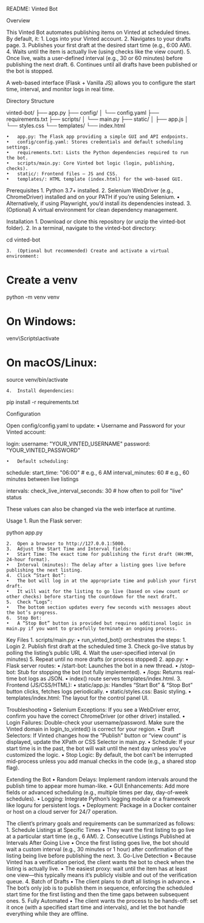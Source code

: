 README: Vinted Bot

Overview

This Vinted Bot automates publishing items on Vinted at scheduled times. By default, it:
	1.	Logs into your Vinted account.
	2.	Navigates to your drafts page.
	3.	Publishes your first draft at the desired start time (e.g., 6:00 AM).
	4.	Waits until the item is actually live (using checks like the view count).
	5.	Once live, waits a user-defined interval (e.g., 30 or 60 minutes) before publishing the next draft.
	6.	Continues until all drafts have been published or the bot is stopped.

A web-based interface (Flask + Vanilla JS) allows you to configure the start time, interval, and monitor logs in real time.

Directory Structure

vinted-bot/
├── app.py
├── config/
│   └── config.yaml
├── requirements.txt
├── scripts/
│   └── main.py
├── static/
│   ├── app.js
│   └── styles.css
└── templates/
    └── index.html

	•	app.py: The Flask app providing a simple GUI and API endpoints.
	•	config/config.yaml: Stores credentials and default scheduling settings.
	•	requirements.txt: Lists the Python dependencies required to run the bot.
	•	scripts/main.py: Core Vinted bot logic (login, publishing, checks).
	•	static/: Frontend files – JS and CSS.
	•	templates/: HTML template (index.html) for the web-based GUI.

Prerequisites
	1.	Python 3.7+ installed.
	2.	Selenium WebDriver (e.g., ChromeDriver) installed and on your PATH if you’re using Selenium.
	•	Alternatively, if using Playwright, you’d install its dependencies instead.
	3.	(Optional) A virtual environment for clean dependency management.

Installation
	1.	Download or clone this repository (or unzip the vinted-bot folder).
	2.	In a terminal, navigate to the vinted-bot directory:

cd vinted-bot


	3.	(Optional but recommended) Create and activate a virtual environment:

# Create a venv
python -m venv venv

# On Windows:
venv\Scripts\activate

# On macOS/Linux:
source venv/bin/activate


	4.	Install dependencies:

pip install -r requirements.txt

Configuration

Open config/config.yaml to update:
	•	Username and Password for your Vinted account:

login:
  username: "YOUR_VINTED_USERNAME"
  password: "YOUR_VINTED_PASSWORD"


	•	Default scheduling:

schedule:
  start_time: "06:00"        # e.g., 6 AM
  interval_minutes: 60       # e.g., 60 minutes between live listings

intervals:
  check_live_interval_seconds: 30   # how often to poll for "live" status



These values can also be changed via the web interface at runtime.

Usage
	1.	Run the Flask server:

python app.py


	2.	Open a browser to http://127.0.0.1:5000.
	3.	Adjust the Start Time and Interval fields:
	•	Start Time: The exact time for publishing the first draft (HH:MM, 24-hour format).
	•	Interval (minutes): The delay after a listing goes live before publishing the next listing.
	4.	Click “Start Bot”:
	•	The bot will log in at the appropriate time and publish your first draft.
	•	It will wait for the listing to go live (based on view count or other checks) before starting the countdown for the next draft.
	5.	Check “Logs”:
	•	The bottom section updates every few seconds with messages about the bot’s progress.
	6.	Stop Bot:
	•	A “Stop Bot” button is provided but requires additional logic in main.py if you want to gracefully terminate an ongoing process.

Key Files
	1.	scripts/main.py:
	•	run_vinted_bot() orchestrates the steps:
	1.	Login
	2.	Publish first draft at the scheduled time
	3.	Check go-live status by polling the listing’s public URL
	4.	Wait the user-specified interval (in minutes)
	5.	Repeat until no more drafts (or process stopped)
	2.	app.py:
	•	Flask server routes:
	•	/start-bot: Launches the bot in a new thread.
	•	/stop-bot: Stub for stopping the bot (not fully implemented).
	•	/logs: Returns real-time bot logs as JSON.
	•	index() route serves templates/index.html.
	3.	Frontend (JS/CSS/HTML):
	•	static/app.js: Handles “Start Bot” & “Stop Bot” button clicks, fetches logs periodically.
	•	static/styles.css: Basic styling.
	•	templates/index.html: The layout for the control panel UI.

Troubleshooting
	•	Selenium Exceptions: If you see a WebDriver error, confirm you have the correct ChromeDriver (or other driver) installed.
	•	Login Failures: Double-check your username/password. Make sure the Vinted domain in login_to_vinted() is correct for your region.
	•	Draft Selectors: If Vinted changes how the “Publish” button or “view count” is displayed, update the XPath or CSS Selector in main.py.
	•	Schedule: If your start time is in the past, the bot will wait until the next day unless you’ve customized the logic.
	•	Stop Logic: By default, the bot can’t be interrupted mid-process unless you add manual checks in the code (e.g., a shared stop flag).

Extending the Bot
	•	Random Delays: Implement random intervals around the publish time to appear more human-like.
	•	GUI Enhancements: Add more fields or advanced scheduling (e.g., multiple times per day, day-of-week schedules).
	•	Logging: Integrate Python’s logging module or a framework like loguru for persistent logs.
	•	Deployment: Package in a Docker container or host on a cloud server for 24/7 operation.



The client’s primary goals and requirements can be summarized as follows:
	1.	Schedule Listings at Specific Times
	•	They want the first listing to go live at a particular start time (e.g., 6 AM).
	2.	Consecutive Listings Published at Intervals After Going Live
	•	Once the first listing goes live, the bot should wait a custom interval (e.g., 30 minutes or 1 hour) after confirmation of the listing being live before publishing the next.
	3.	Go-Live Detection
	•	Because Vinted has a verification period, the client wants the bot to check when the listing is actually live.
	•	The easiest proxy: wait until the item has at least one view—this typically means it’s publicly visible and out of the verification queue.
	4.	Batch of Drafts
	•	The client plans to draft all listings in advance.
	•	The bot’s only job is to publish them in sequence, enforcing the scheduled start time for the first listing and then the time gaps between subsequent ones.
	5.	Fully Automated
	•	The client wants the process to be hands-off: set it once (with a specified start time and intervals), and let the bot handle everything while they are offline.